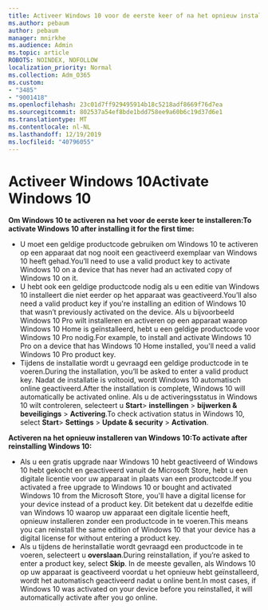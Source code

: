 ```yaml
---
title: Activeer Windows 10 voor de eerste keer of na het opnieuw installeren
ms.author: pebaum
author: pebaum
manager: mnirkhe
ms.audience: Admin
ms.topic: article
ROBOTS: NOINDEX, NOFOLLOW
localization_priority: Normal
ms.collection: Adm_O365
ms.custom:
- "3485"
- "9001418"
ms.openlocfilehash: 23c01d7ff929495914b18c5218adf8669f76d7ea
ms.sourcegitcommit: 802537a54ef8bde1bdd758ee9a60b6c19d37d6e1
ms.translationtype: MT
ms.contentlocale: nl-NL
ms.lasthandoff: 12/19/2019
ms.locfileid: "40796055"
---
```

# <a name="activate-windows-10"></a><span data-ttu-id="c788c-102">Activeer Windows 10</span><span class="sxs-lookup"><span data-stu-id="c788c-102">Activate Windows 10</span></span>

<span data-ttu-id="c788c-103">**Om Windows 10 te activeren na het voor de eerste keer te installeren:**</span><span class="sxs-lookup"><span data-stu-id="c788c-103">**To activate Windows 10 after installing it for the first time:**</span></span>

- <span data-ttu-id="c788c-104">U moet een geldige productcode gebruiken om Windows 10 te activeren op een apparaat dat nog nooit een geactiveerd exemplaar van Windows 10 heeft gehad.</span><span class="sxs-lookup"><span data-stu-id="c788c-104">You’ll need to use a valid product key to activate Windows 10 on a device that has never had an activated copy of Windows 10 on it.</span></span>
- <span data-ttu-id="c788c-105">U hebt ook een geldige productcode nodig als u een editie van Windows 10 installeert die niet eerder op het apparaat was geactiveerd.</span><span class="sxs-lookup"><span data-stu-id="c788c-105">You’ll also need a valid product key if you're installing an edition of Windows 10 that wasn’t previously activated on the device.</span></span> <span data-ttu-id="c788c-106">Als u bijvoorbeeld Windows 10 Pro wilt installeren en activeren op een apparaat waarop Windows 10 Home is geïnstalleerd, hebt u een geldige productcode voor Windows 10 Pro nodig.</span><span class="sxs-lookup"><span data-stu-id="c788c-106">For example, to install and activate Windows 10 Pro on a device that has Windows 10 Home installed, you'll need a valid Windows 10 Pro product key.</span></span>
- <span data-ttu-id="c788c-107">Tijdens de installatie wordt u gevraagd een geldige productcode in te voeren.</span><span class="sxs-lookup"><span data-stu-id="c788c-107">During the installation, you’ll be asked to enter a valid product key.</span></span> <span data-ttu-id="c788c-108">Nadat de installatie is voltooid, wordt Windows 10 automatisch online geactiveerd.</span><span class="sxs-lookup"><span data-stu-id="c788c-108">After the installation is complete, Windows 10 will automatically be activated online.</span></span> <span data-ttu-id="c788c-109">Als u de activeringsstatus in Windows 10 wilt controleren, selecteert u **Start**> **instellingen** > **bijwerken & beveiligings** > **Activering**.</span><span class="sxs-lookup"><span data-stu-id="c788c-109">To check activation status in Windows 10, select **Start**> **Settings** > **Update & security** > **Activation**.</span></span>

<span data-ttu-id="c788c-110">**Activeren na het opnieuw installeren van Windows 10:**</span><span class="sxs-lookup"><span data-stu-id="c788c-110">**To activate after reinstalling Windows 10:**</span></span>

- <span data-ttu-id="c788c-111">Als u een gratis upgrade naar Windows 10 hebt geactiveerd of Windows 10 hebt gekocht en geactiveerd vanuit de Microsoft Store, hebt u een digitale licentie voor uw apparaat in plaats van een productcode.</span><span class="sxs-lookup"><span data-stu-id="c788c-111">If you activated a free upgrade to Windows 10 or bought and activated Windows 10 from the Microsoft Store, you'll have a digital license for your device instead of a product key.</span></span> <span data-ttu-id="c788c-112">Dit betekent dat u dezelfde editie van Windows 10 waarop uw apparaat een digitale licentie heeft, opnieuw installeren zonder een productcode in te voeren.</span><span class="sxs-lookup"><span data-stu-id="c788c-112">This means you can reinstall the same edition of Windows 10 that your device has a digital license for without entering a product key.</span></span>
- <span data-ttu-id="c788c-113">Als u tijdens de herinstallatie wordt gevraagd een productcode in te voeren, selecteert u **overslaan**.</span><span class="sxs-lookup"><span data-stu-id="c788c-113">During reinstallation, if you’re asked to enter a product key, select **Skip**.</span></span> <span data-ttu-id="c788c-114">In de meeste gevallen, als Windows 10 op uw apparaat is geactiveerd voordat u het opnieuw hebt geïnstalleerd, wordt het automatisch geactiveerd nadat u online bent.</span><span class="sxs-lookup"><span data-stu-id="c788c-114">In most cases, if Windows 10 was activated on your device before you reinstalled, it will automatically activate after you go online.</span></span>
